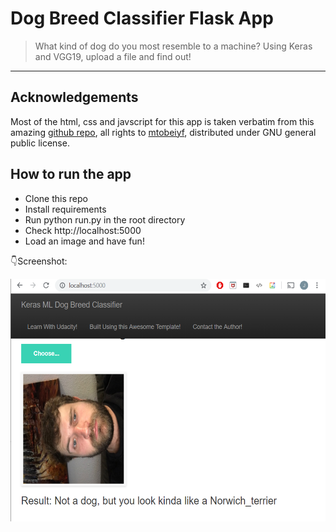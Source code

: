 # Dog Breed Classifier Flask App

> What kind of dog do you most resemble to a machine? Using Keras and VGG19, upload a file and find out!

------------------

## Acknowledgements
Most of the html, css and javscript for this app is taken verbatim from this amazing [github repo](https://github.com/mtobeiyf/keras-flask-deploy-webapp.git), all rights to [mtobeiyf](https://github.com/mtobeiyf), distributed under GNU general public license.

## How to run the app
- Clone this repo
- Install requirements
- Run python run.py in the root directory
- Check http://localhost:5000
- Load an image and have fun!

:point_down:Screenshot:

<p align="center">
  <img src="example.png" width="600px" alt="">
</p>
